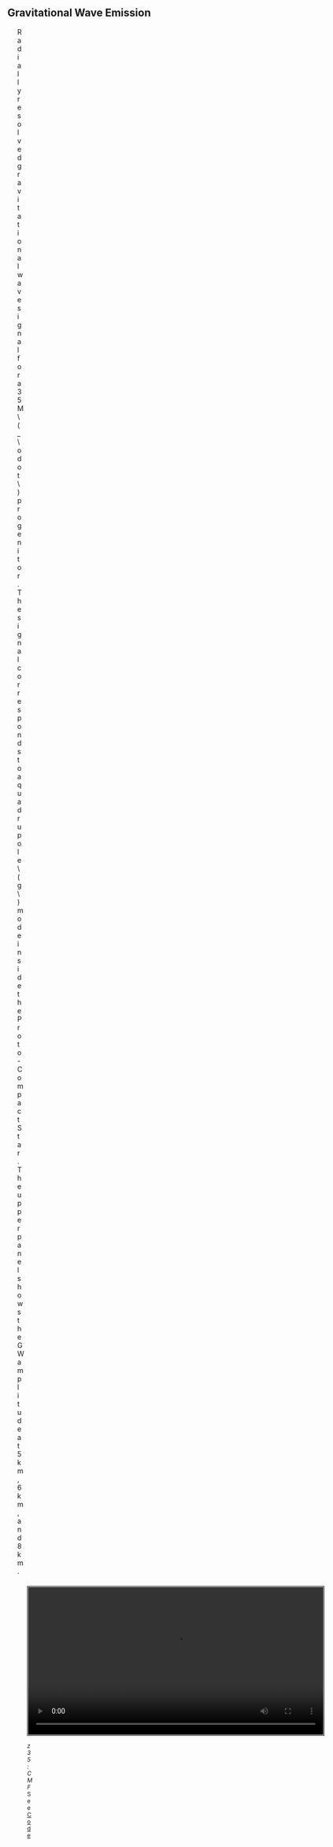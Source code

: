 ## Gravitational Wave Emission 

<style>
div {
  margin-top: 5px;
  margin-bottom: 10px;
  margin-right: 1000px;
  margin-left: 20px;
}
</style>
<div class="text-margin"> 
Radially resolved gravitational wave signal for a 35 M\(_\odot\) progenitor.
The signal corresponds to a quadrupole \(g\) mode inside the Proto-Compact Star. 
The upper panel shows the GW amplitude at 5km, 6km, and 8km.
<br>
<br>
<div class="video-margin">
<video style="padding:1px;border:1px solid black;"
width="600" controls="controls" loop="true" autoplay="true" src="/videos/heatmap_z35_cmf.webm">
</video>
<p><small><i> z35:CMF </i></small> <br>
<small>See <a href="https://github.com/PiaJakobus/GW_extraction">Code</a>


